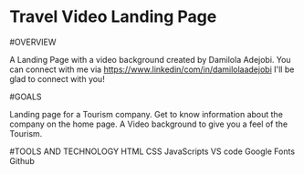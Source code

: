 # Travel Video Landing Page

#OVERVIEW

A Landing Page with a video background created by Damilola Adejobi. You can connect with me via https://www.linkedin/com/in/damilolaadejobi
I'll be glad to connect with you!



#GOALS

Landing page for a Tourism company.
Get to know information about the company on the home page.
A Video background to give you a feel of the Tourism.

#TOOLS AND TECHNOLOGY
HTML
CSS
JavaScripts
VS code
Google Fonts
Github
